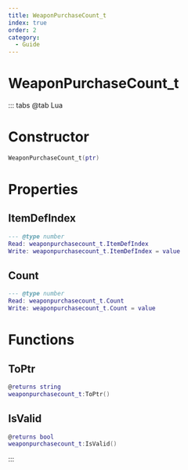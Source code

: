```yaml
---
title: WeaponPurchaseCount_t
index: true
order: 2
category:
  - Guide
---
```


# WeaponPurchaseCount_t

::: tabs
@tab Lua
# Constructor
```lua
WeaponPurchaseCount_t(ptr)
```
# Properties
## ItemDefIndex 
```lua
--- @type number
Read: weaponpurchasecount_t.ItemDefIndex
Write: weaponpurchasecount_t.ItemDefIndex = value
```
## Count 
```lua
--- @type number
Read: weaponpurchasecount_t.Count
Write: weaponpurchasecount_t.Count = value
```
# Functions
## ToPtr
```lua
@returns string
weaponpurchasecount_t:ToPtr()
```
## IsValid
```lua
@returns bool
weaponpurchasecount_t:IsValid()
```

:::